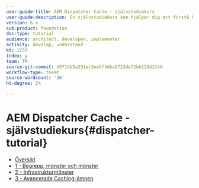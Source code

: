 ```yaml
---
user-guide-title: AEM Dispatcher Cache - självstudiekurs
user-guide-description: En självstudiekurs som hjälper dig att förstå hur Dispatcher fungerar och hur du kan arbeta med den.
version: 6.x
sub-product: foundation
doc-type: tutorial
audience: architect, developer, implementer
activity: develop, understand
kt: 2233
index: y
team: TM
source-git-commit: d9714b9a291ec3ee5f3dba9723de72bb120d2149
workflow-type: tm+mt
source-wordcount: '36'
ht-degree: 2%

---
```



# AEM Dispatcher Cache - självstudiekurs{#dispatcher-tutorial}

+ [Översikt](overview.md)
+ [1 - Begrepp, mönster och mönster](chapter-1.md)
+ [2 - Infrastrukturmönster](chapter-2.md)
+ [3 - Avancerade Caching-ämnen](chapter-3.md)
